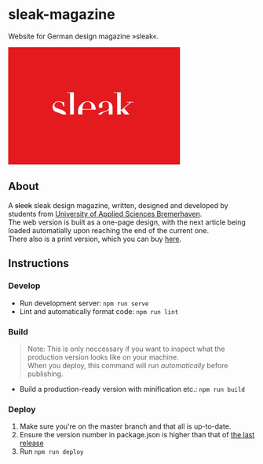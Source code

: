 # sleak-magazine
Website for German design magazine »sleak«.

<img alt="sleak logo on red background" src="./static/sleak.jpg" width="350">

## About
A ~~sleek~~ sleak design magazine, written, designed and developed by students from [University of Applied Sciences Bremerhaven](https://www.hs-bremerhaven.de/start/).  
The web version is built as a one-page design, with the next article being loaded automatially upon reaching the end of the current one.  
There also is a print version, which you can buy [here](https://sleak-mag.design/print.html).

## Instructions
### Develop

  - Run development server: `npm run serve`
  - Lint and automatically format code: `npm run lint`

### Build
  > Note: This is only neccessary if you want to inspect what the production version looks like on your machine.  
  When you deploy, this command will run *automatically* before publishing.
  - Build a production-ready version with minification etc.: `npm run build`

### Deploy

  1. Make sure you're on the master branch and that all is up-to-date.  
  2. Ensure the version number in package.json is higher than that of [the last release](https://github.com/jonaskuske/sleak-magazine/releases)
  3. Run `npm run deploy`
